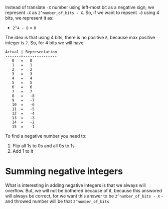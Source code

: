 Instead of translate `-X` number using left-most bit as a negative sign, we represent `-X` as `2^number_of_bits - X`. So, if we want to repsent `-8` using 4 bits, we represent it as:
- `2^4 - 8` = `8`

The idea is that using 4 bits, there is no positive `8`, because max positive integer is `7`.
So, for 4 bits we will have:
```
Actual | Representation
-------+---------------
   0   =   0
   1   =   1
   2   =   2
   3   =   3
   4   =   4
   5   =   5
   6   =   6
   7   =   7
   8   =   -8
   9   =   -7
   10  =   -6
   11  =   -5
   12  =   -4
   13  =   -3
   14  =   -2
   15  =   -1
```

To find a negative number you need to:
1. Flip all 1s to 0s and all 0s  to 1s
2. Add 1 to it

#                  Summing negative integers

What is interesting in adding negative integers is that we always will overflow. But, we will not be bothered because of it, because this answored will always be correct, for we want this answer to be `2^number_of_bits - X` - and throwed number will be that `2^number_of_bits`